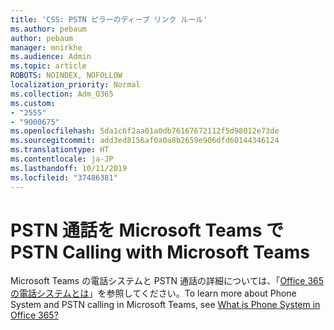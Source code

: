 ```yaml
---
title: 'CSS: PSTN ピラーのディープ リンク ルール'
ms.author: pebaum
author: pebaum
manager: mnirkhe
ms.audience: Admin
ms.topic: article
ROBOTS: NOINDEX, NOFOLLOW
localization_priority: Normal
ms.collection: Adm_O365
ms.custom:
- "2555"
- "9000675"
ms.openlocfilehash: 5da1c6f2aa01a0db76167672112f5d98012e73de
ms.sourcegitcommit: add3ed8156af0a0a8b2659e906dfd60144346124
ms.translationtype: HT
ms.contentlocale: ja-JP
ms.lasthandoff: 10/11/2019
ms.locfileid: "37486381"
---
```

# <a name="pstn-calling-with-microsoft-teams"></a><span data-ttu-id="34b70-102">PSTN 通話を Microsoft Teams で</span><span class="sxs-lookup"><span data-stu-id="34b70-102">PSTN Calling with Microsoft Teams</span></span>

<span data-ttu-id="34b70-103">Microsoft Teams の電話システムと PSTN 通話の詳細については、「[Office 365 の電話システムとは](https://docs.microsoft.com/microsoftteams/what-is-phone-system-in-office-365)」を参照してください。</span><span class="sxs-lookup"><span data-stu-id="34b70-103">To learn more about Phone System and PSTN calling in Microsoft Teams, see [What is Phone System in Office 365?](https://docs.microsoft.com/microsoftteams/what-is-phone-system-in-office-365)</span></span>